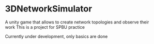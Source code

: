 # 3DNetworkSimulator
A unity game that allows to create network topologies and observe their work
This is a project for SPBU practice

Currently under development, only basics are done
